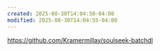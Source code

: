 ```yaml
---
created: 2025-08-30T14:04:50-04:00
modified: 2025-08-30T14:04:55-04:00
---
```


https://github.com/Kramermillay/soulseek-batchdl
